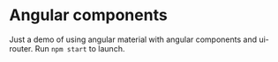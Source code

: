 # Angular components

Just a demo of using angular material with angular components and ui-router. Run `npm start` to launch.

